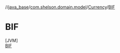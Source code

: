 //[java_base](../../../../index.md)/[com.shelson.domain.model](../../index.md)/[Currency](../index.md)/[BIF](index.md)

# BIF

[JVM]\
[BIF](index.md)
